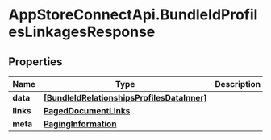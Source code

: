 # AppStoreConnectApi.BundleIdProfilesLinkagesResponse

## Properties

Name | Type | Description | Notes
------------ | ------------- | ------------- | -------------
**data** | [**[BundleIdRelationshipsProfilesDataInner]**](BundleIdRelationshipsProfilesDataInner.md) |  | 
**links** | [**PagedDocumentLinks**](PagedDocumentLinks.md) |  | 
**meta** | [**PagingInformation**](PagingInformation.md) |  | [optional] 


